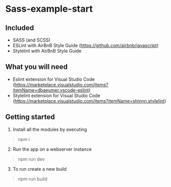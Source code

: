 # Sass-example-start

## Included
* SASS (and SCSS)
* ESLint with AirBnB Style Guide (https://github.com/airbnb/javascript)
* Stylelint with AirBnB Style Guide

## What you will need

* Eslint extension for Visual Studio Code (https://marketplace.visualstudio.com/items?itemName=dbaeumer.vscode-eslint)
* Stylelint extension for Visual Studio Code (https://marketplace.visualstudio.com/items?itemName=shinnn.stylelint)

## Getting started
1. Install all the modules by executing
>  npm i

2. Run the app on a webserver instance
> npm run dev

3. To run create a new build
> npm run build